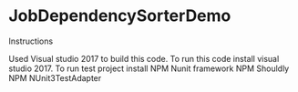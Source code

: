 # JobDependencySorterDemo

Instructions

Used Visual studio 2017 to build this code.
To run this code install visual studio 2017.
To run test project install 
NPM Nunit framework
NPM Shouldly
NPM NUnit3TestAdapter
